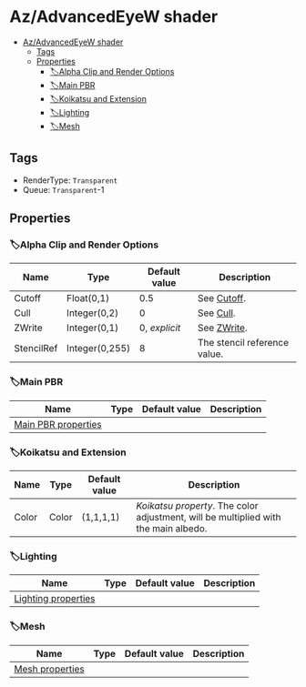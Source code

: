 # Az/AdvancedEyeW shader

- [Az/AdvancedEyeW shader](#azadvancedeyew-shader)
  - [Tags](#tags)
  - [Properties](#properties)
    - [🏷️Alpha Clip and Render Options](#️alpha-clip-and-render-options)
    - [🏷️Main PBR](#️main-pbr)
    - [🏷️Koikatsu and Extension](#️koikatsu-and-extension)
    - [🏷️Lighting](#️lighting)
    - [🏷️Mesh](#️mesh)

## Tags
- RenderType: `Transparent`
- Queue: `Transparent`-1

## Properties
### 🏷️Alpha Clip and Render Options
| Name       | Type           | Default value | Description                                                                            |
| ---------- | -------------- | ------------- | -------------------------------------------------------------------------------------- |
| Cutoff     | Float(0,1)     | 0.5           | See [Cutoff](../common/alpha_clip_and_render_options_property_descriptions.md#cutoff). |
| Cull       | Integer(0,2)   | 0             | See [Cull](../common/alpha_clip_and_render_options_property_descriptions.md#cull).     |
| ZWrite     | Integer(0,1)   | 0, *explicit* | See [ZWrite](../common/alpha_clip_and_render_options_property_descriptions.md#zwrite). |
| StencilRef | Integer(0,255) | 8             | The stencil reference value.                                                           |

### 🏷️Main PBR
| Name                                          | Type | Default value | Description |
| --------------------------------------------- | ---- | ------------- | ----------- |
| [Main PBR properties](main_pbr_properties.md) |      |               |             |

### 🏷️Koikatsu and Extension
| Name  | Type  | Default value | Description                                                                         |
| ----- | ----- | ------------- | ----------------------------------------------------------------------------------- |
| Color | Color | (1,1,1,1)     | *Koikatsu property*. The color adjustment, will be multiplied with the main albedo. |

### 🏷️Lighting
| Name                                          | Type | Default value | Description |
| --------------------------------------------- | ---- | ------------- | ----------- |
| [Lighting properties](lighting_properties.md) |      |               |             |

### 🏷️Mesh
| Name                                  | Type | Default value | Description |
| ------------------------------------- | ---- | ------------- | ----------- |
| [Mesh properties](mesh_properties.md) |      |               |             |
